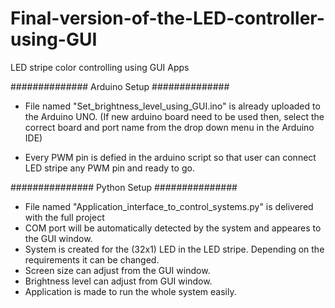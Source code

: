 # Final-version-of-the-LED-controller-using-GUI
LED stripe color controlling using GUI Apps

##############
Arduino Setup
##############

- File named "Set_brightness_level_using_GUI.ino" is already uploaded to the Arduino UNO.
  (If new arduino board need to be used then, select the correct board and port name from the
   drop down menu in the Arduino IDE)

- Every PWM pin is defied in the arduino script so that user can connect LED stripe any PWM 
  pin and ready to go.

###############
Python Setup
###############

- File named "Application_interface_to_control_systems.py" is delivered with the full project
- COM port will be automatically detected by the system and appeares to the GUI window.
- System is created for the (32x1) LED in the LED stripe. Depending on the requirements it can be changed.
- Screen size can adjust from the GUI window.
- Brightness level can adjust from GUI window.
- Application is made to run the whole system easily.


